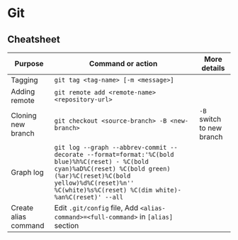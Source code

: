 # Git

## Cheatsheet

| Purpose              | Command or action                                                                                                                                                                                                                              | More details              |
|----------------------|------------------------------------------------------------------------------------------------------------------------------------------------------------------------------------------------------------------------------------------------|---------------------------|
| Tagging              | `git tag <tag-name> [-m <message>]`                                                                                                                                                                                                            |                           |
| Adding remote        | `git remote add <remote-name> <repository-url>`                                                                                                                                                                                                |                           |
| Cloning new branch   | `git checkout <source-branch> -B <new-branch>`                                                                                                                                                                                                 | `-B` switch to new branch |
| Graph log            | `git log --graph --abbrev-commit --decorate --format=format:'%C(bold blue)%h%C(reset) - %C(bold cyan)%aD%C(reset) %C(bold green)(%ar)%C(reset)%C(bold yellow)%d%C(reset)%n''          %C(white)%s%C(reset) %C(dim white)- %an%C(reset)' --all` |                           |
| Create alias command | Edit `.git/config` file, Add `<alias-command>=<full-command>` in `[alias]` section                                                                                                                                                             |                           |
